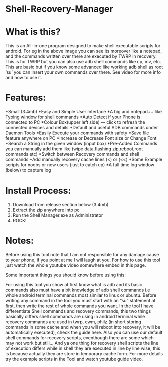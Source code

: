 # Shell-Recovery-Manager

# What is this? 

This is an All-in-one program designed to make shell executable scripts for android. For eg in the above image you can see its moreover like a notepad, and the commands written over there are executed by TWRP in recovery. This is for TWRP but you can also use adb shell commands like cp, mv, etc. This are basic but if you know some advanced like working adb shell as root  ‘su’ you can insert your own commands over there. See video for more info and how to use it.

# Features:

*Small (3.4mb)
*Easy and Simple User Interface
*A big and notepad++ like Typing window for shell commands
*Auto Detect if your Phone is connected to PC
*Colour Box(upper left side) — click to refresh the connected devices and details
*Default and useful ADB commands under Daemon Tools
*Easily Execute your commands with safety
*Save file feature anywhere on PC
*Increase or Decrease Font size or Change Font
*Search a String in the given window (input box)
*Pre-Added Commands you can manually add them like
(wipe data,flashing zip,reboot,root commands etc)
*Switch between Recovery commands and shell commands
*Add manually recovery cache lines (<) or (<<)
*Some Example scripts for noobs or new users (just to catch up)
*A full time log window (below) to capture log

# Install Process:

1. Download from release section below (3.4mb)
2. Extract the zip anywhere into pc
3. Run the Shell Manager.exe as Administrator
4. ROCK!

# Notes:

Before using this tool note that I am not responsible for any damage cause to your phone, if you point at me I will laugh at you. For how to use this tool just watch the whole youtube video somewhere embed in this page.

Some Important things you should know before using this:

For using this tool you show at first know what is adb and its basic commands also must have a bit knowledge of adb shell commands i.e whole android terminal commands most similar to linux or ubuntu. Before writing any command in the tool you must start with an “su” statement at first, then write the rest of whole commands you want. In the tool I have differentiate Shell commands and recovery commands, this two things basically differs shell commands are using in android terminal while recovery commands are used in twrp, cwm, philz (in short storing commands in some cache and when you will reboot into recovery, it will be automatically executed), check the guide here. Also you can use our default shell commands for recovery scripts, eventhough there are some which may not work but still… And ya one thing for recovery shell scripts the line of execution differs while in shell they are executed in line by line wise, this is because actually they are store in temporary cache form. For more details try the example scripts in the Tool and watch youtube guide video.
